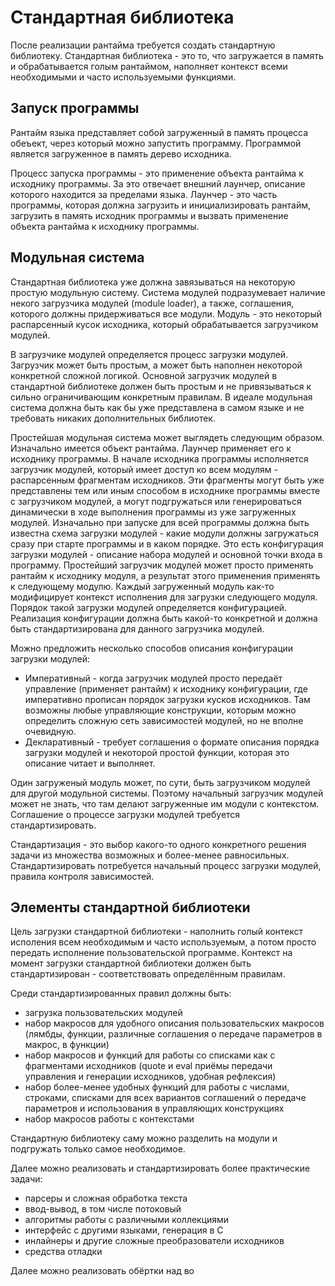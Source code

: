 # Стандартная библиотека

После реализации рантайма требуется создать стандартную библиотеку. Стандартная библиотека - это то, что загружается в память и обрабатывается голым рантаймом, наполняет контекст всеми необходимыми и часто используемыми функциями.

## Запуск программы

Рантайм языка представляет собой загруженный в память процесса обеъект, через который можно запустить программу. Программой является загруженное в память дерево исходника.

Процесс запуска программы - это применение объекта рантайма к исходнику программы. За это отвечает внешний лаунчер, описание которого находится за пределами языка. Лаунчер - это часть программы, которая должна загрузить и инициализировать рантайм, загрузить в память исходник программы и вызвать применение объекта рантайма к исходнику программы.

## Модульная система

Стандартная библиотека уже должна завязываться на некоторую простую модульную систему. Система модулей подразумевает наличие некого загрузчика модулей (module loader), а также, соглашения, которого должны придерживаться все модули. Модуль - это некоторый распарсенный кусок исходника, который обрабатывается загрузчиком модулей.

В загрузчике модулей определяется процесс загрузки модулей. Загрузчик может быть простым, а может быть наполнен некоторой конкретной сложной логикой. Основной загрузчик модулей в стандартной библиотеке должен быть простым и не привязываться к сильно ограничивающим конкретным правилам. В идеале модульная система должна быть как бы уже представлена в самом языке и не требовать никаких дополнительных библиотек.

Простейшая модульная система может выглядеть следующим образом. Изначально имеется объект рантайма. Лаунчер применяет его к исходнику программы. В начале исходника программы исполняется загрузчик модулей, который имеет доступ ко всем модулям - распарсенным фрагментам исходников. Эти фрагменты могут быть уже представлены тем или иным способом в исходнике программы вместе с загрузчиком модулей, а могут подгружаться или генерироваться динамически в ходе выполнения программы из уже загруженных модулей. Изначально при запуске для всей программы должна быть известна схема загрузки модулей - какие модули должны загружаться сразу при старте программы и в каком порядке. Это есть конфигурация загрузки модулей - описание набора модулей и основной точки входа в программу. Простейший загрузчик модулей может просто применять рантайм к исходнику модуля, а результат этого применения применять к следующему модулю. Каждый загруженный модуль как-то модифицирует контекст исполнения для загрузки следующего модуля. Порядок такой загрузки модулей определяется конфигурацией. Реализация конфигурации должна быть какой-то конкретной и должна быть стандартизирована для данного загрузчика модулей.

Можно предложить несколько способов описания конфигурации загрузки модулей:
- Императивный - когда загрузчик модулей просто передаёт управление (применяет рантайм) к исходнику конфигурации, где императивно прописан порядок загрузки кусков исходников. Там возможны любые управляющие конструкции, которым можно определить сложную сеть зависимостей модулей, но не вполне очевидную.
- Декларативный - требует соглашения о формате описания порядка загрузки модулей и некоторой простой функции, которая это описание читает и выполняет.

Один загруженый модуль может, по сути, быть загрузчиком модулей для другой модульной системы. Поэтому начальный загрузчик модулей может не знать, что там делают загруженные им модули с контекстом. Соглашение о процессе загрузки модулей требуется стандартизировать.

Стандартизация - это выбор какого-то одного конкретного решения задачи из множества возможных и более-менее равносильных. Стандартизировать потребуется начальный процесс загрузки модулей, правила контроля зависимостей.

## Элементы стандартной библиотеки

Цель загрузки стандартной библиотеки - наполнить голый контекст исполения всем необходимым и часто используемым, а потом просто передать исполнение пользовательской программе. Контекст на момент загрузки стандартной библиотеки должен быть стандартизирован - соответствовать определённым правилам.

Среди стандартизированных правил должны быть:
- загрузка пользовательских модулей
- набор макросов для удобного описания пользовательских макросов (лямбды, функции, различные соглашения о передаче параметров в макрос, в функции)
- набор макросов и функций для работы со списками как с фрагментами исходников (quote и eval приёмы передачи управления и генерации исходников, удобная рефлексия)
- набор более-менее удобных функций для работы с числами, строками, списками для всех вариантов соглашений о передаче параметров и использования в управляющих конструкциях
- набор макросов работы с контекстами

Стандартную библиотеку саму можно разделить на модули и подгружать только самое необходимое.

Далее можно реализовать и стандартизировать более практические задачи:
- парсеры и сложная обработка текста
- ввод-вывод, в том числе потоковый
- алгоритмы работы с различными коллекциями
- интерфейс с другими языками, генерация в C
- инлайнеры и другие сложные преобразователи исходников
- средства отладки

Далее можно реализовать обёртки над во
